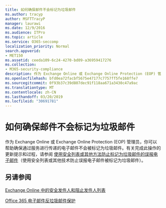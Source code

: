 ```yaml
---
title: 如何确保邮件不会标记为垃圾邮件
ms.author: tracyp
author: MSFTTracyP
manager: laurawi
ms.date: 12/9/2016
ms.audience: ITPro
ms.topic: article
ms.service: O365-seccomp
localization_priority: Normal
search.appverid:
- MET150
ms.assetid: ceeda109-6c24-4270-bd09-a36959417276
ms.collection:
- M365-security-compliance
description: 作为 Exchange Online 或 Exchange Online Protection (EOP) 管理员，你可以帮助确保通过服务传递的电子邮件不会被标记为垃圾邮件。 有关完成此操作的更新提示和过程，请参阅 使用安全列表或其他方法防止标记为垃圾邮件的误报电子邮件（使用安全列表或其他技术防止误报电子邮件被标记为垃圾邮件）。
ms.openlocfilehash: bfd0ea72facbf5675e47177c7757ff5fe168ffe7
ms.sourcegitcommit: 0f93b37c39d807dec91f118aa671a3430c47a9ac
ms.translationtype: MT
ms.contentlocale: zh-CN
ms.lasthandoff: 03/20/2019
ms.locfileid: "30691781"
---
```

# <a name="how-to-help-ensure-that-a-message-isnt-marked-as-spam"></a>如何确保邮件不会标记为垃圾邮件

作为 Exchange Online 或 Exchange Online Protection (EOP) 管理员，你可以帮助确保通过服务进行传递的电子邮件不会被标记为垃圾邮件。有关完成此操作的更新提示和过程，请参阅 [使用安全列表或其他方法防止标记为垃圾邮件的误报电子邮件](https://go.microsoft.com/fwlink/p/?LinkID=534224)（使用安全列表或其他技术防止误报电子邮件被标记为垃圾邮件）。 
  
## <a name="see-also"></a>另请参阅

[Exchange Online 中的安全发件人和阻止发件人列表](safe-sender-and-blocked-sender-lists-faq.md)

[Office 365 电子邮件反垃圾邮件保护](https://support.office.com/article/Office-365-Email-Anti-Spam-Protection-6a601501-a6a8-4559-b2e7-56b59c96a586)

